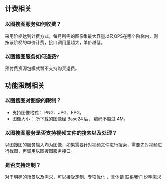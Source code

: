 ## 计费相关

### 以图搜图服务如何收费？

采用阶梯达到计费方式，每月所需的图像集最大容量以及QPS在哪个阶梯内，则按该阶梯的单价计费，接口调用量越大，单价越低。

### 以图搜图服务如何退费?

预付费资源包模式暂不支持购买退费。

## 功能限制相关

### 以图搜图对图像的限制？

- 支持图像格式： PNG、JPG、EPG。
- 图像大小： 所下载的图像经 Base24 后， 编码不超过 4M。

### 以图搜图服务是否支持视频文件的搜索以及处理？

以图搜图的服务输入均为图像，如果需要针对视频文件进行搜索，需要先对视频进行截图，再调用以图搜图服务接口。

### 是否支持定制？ 

对于明确的场景以及需求，可以接受定制，专项优化 ，具体请 [联系我们]() 说明需求
